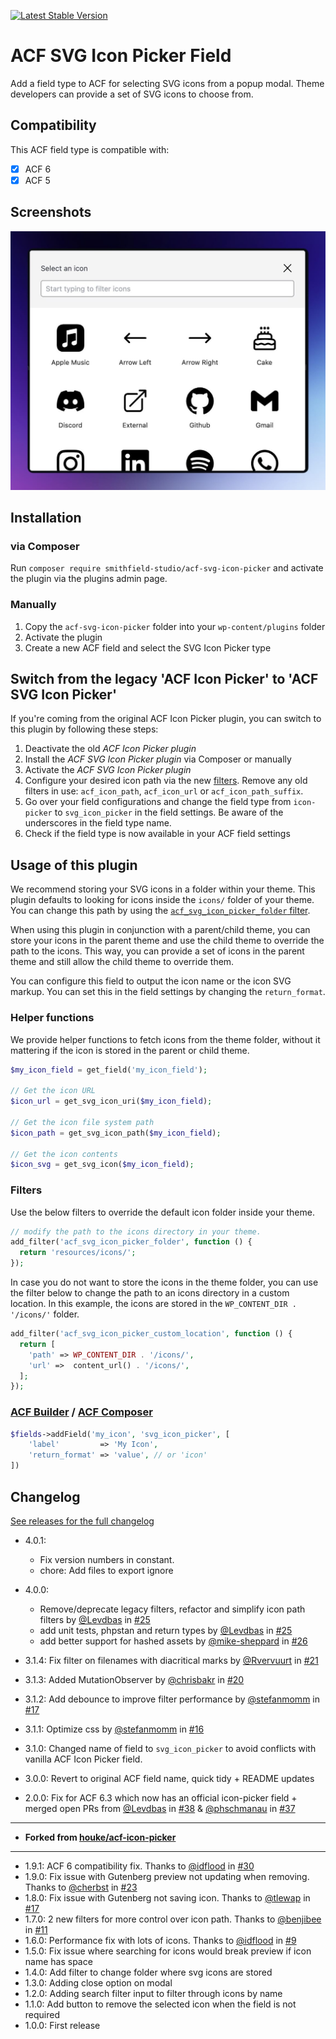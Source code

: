 [![Latest Stable Version](https://img.shields.io/packagist/v/smithfield-studio/acf-svg-icon-picker.svg?style=flat-square)](https://packagist.org/packages/smithfield-studio/acf-svg-icon-picker)


# ACF SVG Icon Picker Field

Add a field type to ACF for selecting SVG icons from a popup modal. Theme developers can provide a set of SVG icons to choose from.

## Compatibility

This ACF field type is compatible with:

- [x] ACF 6
- [x] ACF 5

## Screenshots

![SVG Icon Picker Popup](/screenshots/example-popup.jpg)

## Installation

### via Composer
Run `composer require smithfield-studio/acf-svg-icon-picker` and activate the plugin via the plugins admin page.

### Manually
1. Copy the `acf-svg-icon-picker` folder into your `wp-content/plugins` folder
2. Activate the plugin
3. Create a new ACF field and select the SVG Icon Picker type

## Switch from the legacy 'ACF Icon Picker' to 'ACF SVG Icon Picker'
If you're coming from the original ACF Icon Picker plugin, you can switch to this plugin by following these steps:

1. Deactivate the old *ACF Icon Picker plugin*
2. Install the *ACF SVG Icon Picker plugin* via Composer or manually
3. Activate the *ACF SVG Icon Picker plugin*
4. Configure your desired icon path via the new [filters](#filters). Remove any old filters in use: `acf_icon_path`, `acf_icon_url` or `acf_icon_path_suffix`.
5. Go over your field configurations and change the field type from `icon-picker` to `svg_icon_picker` in the field settings. Be aware of the underscores in the field type name.
6. Check if the field type is now available in your ACF field settings

## Usage of this plugin
We recommend storing your SVG icons in a folder within your theme. This plugin defaults to looking for icons inside the `icons/` folder of your theme. You can change this path by using the [`acf_svg_icon_picker_folder` filter](#filters).

When using this plugin in conjunction with a parent/child theme, you can store your icons in the parent theme and use the child theme to override the path to the icons. This way, you can provide a set of icons in the parent theme and still allow the child theme to override them.

You can configure this field to output the icon name or the icon SVG markup. You can set this in the field settings by changing the `return_format`.

### Helper functions
We provide helper functions to fetch icons from the theme folder, without it mattering if the icon is stored in the parent or child theme.

```php
$my_icon_field = get_field('my_icon_field');

// Get the icon URL
$icon_url = get_svg_icon_uri($my_icon_field);

// Get the icon file system path
$icon_path = get_svg_icon_path($my_icon_field);

// Get the icon contents
$icon_svg = get_svg_icon($my_icon_field);
```

### Filters

Use the below filters to override the default icon folder inside your theme.

```php
// modify the path to the icons directory in your theme.
add_filter('acf_svg_icon_picker_folder', function () {
  return 'resources/icons/';
});
```

In case you do not want to store the icons in the theme folder, you can use the filter below to change the path to an icons directory in a custom location.
In this example, the icons are stored in the `WP_CONTENT_DIR . '/icons/'` folder.

```php
add_filter('acf_svg_icon_picker_custom_location', function () {
  return [
    'path' => WP_CONTENT_DIR . '/icons/',
    'url' =>  content_url() . '/icons/',
  ];
});
```

### [ACF Builder](https://github.com/StoutLogic/acf-builder) / [ACF Composer](https://github.com/Log1x/acf-composer)

```php
$fields->addField('my_icon', 'svg_icon_picker', [
    'label'         => 'My Icon',
    'return_format' => 'value', // or 'icon'
])
```

## Changelog
[See releases for the full changelog](https://github.com/smithfield-studio/acf-svg-icon-picker/releases)

* 4.0.1:
  * Fix version numbers in constant.
  * chore: Add files to export ignore 


* 4.0.0:
  * Remove/deprecate legacy filters, refactor and simplify icon path filters by [@Levdbas](https://github.com/Levdbas) in [#25](https://github.com/smithfield-studio/acf-svg-icon-picker/pull/25)
  * add unit tests, phpstan and return types by [@Levdbas](https://github.com/Levdbas) in [#25](https://github.com/smithfield-studio/acf-svg-icon-picker/pull/25)
  * add better support for hashed assets by [@mike-sheppard](https://github.com/mike-sheppard) in [#26](https://github.com/smithfield-studio/acf-svg-icon-picker/pull/26)
* 3.1.4: Fix filter on filenames with diacritical marks by [@Rvervuurt](https://github.com/Rvervuurt) in [#21](https://github.com/smithfield-studio/acf-svg-icon-picker/pull/21)
* 3.1.3: Added MutationObserver by [@chrisbakr](https://github.com/chrisbakr) in [#20](https://github.com/smithfield-studio/acf-svg-icon-picker/pull/20)
* 3.1.2: Add debounce to improve filter performance by [@stefanmomm](https://github.com/stefanmomm) in [#17](https://github.com/smithfield-studio/acf-svg-icon-picker/pull/17)
* 3.1.1: Optimize css by [@stefanmomm](https://github.com/stefanmomm) in [#16](https://github.com/smithfield-studio/acf-svg-icon-picker/pull/16)
* 3.1.0: Changed name of field to `svg_icon_picker` to avoid conflicts with vanilla ACF Icon Picker field.
* 3.0.0: Revert to original ACF field name, quick tidy + README updates
* 2.0.0: Fix for ACF 6.3 which now has an official icon-picker field + merged open PRs from [@Levdbas](https://github.com/Levdbas) in [#38](https://github.com/houke/acf-icon-picker/pull/38) & [@phschmanau](https://github.com/phschmanau) in [#37](https://github.com/houke/acf-icon-picker/pull/37)
---
* **Forked from [houke/acf-icon-picker](https://github.com/houke/acf-icon-picker)**
---
* 1.9.1: ACF 6 compatibility fix. Thanks to [@idflood](https://github.com/idflood) in [#30](https://github.com/houke/acf-icon-picker/pull/30)
* 1.9.0: Fix issue with Gutenberg preview not updating when removing. Thanks to [@cherbst](https://github.com/cherbst) in [#23](https://github.com/houke/acf-icon-picker/pull/23)
* 1.8.0: Fix issue with Gutenberg not saving icon. Thanks to [@tlewap](https://github.com/tlewap) in [#17](https://github.com/houke/acf-icon-picker/pull/17)
* 1.7.0: 2 new filters for more control over icon path. Thanks to [@benjibee](https://github.com/benjibee) in [#11](https://github.com/houke/acf-icon-picker/pull/11)
* 1.6.0: Performance fix with lots of icons. Thanks to [@idflood](https://github.com/idflood) in [#9](https://github.com/houke/acf-icon-picker/pull/9)
* 1.5.0: Fix issue where searching for icons would break preview if icon name has space
* 1.4.0: Add filter to change folder where svg icons are stored
* 1.3.0: Adding close option on modal
* 1.2.0: Adding search filter input to filter through icons by name
* 1.1.0: Add button to remove the selected icon when the field is not required
* 1.0.0: First release
